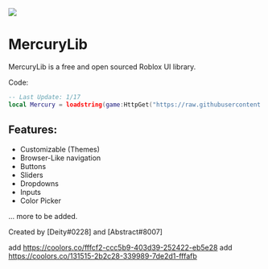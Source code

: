 

<p align="left">
  <img src="https://cdn.discordapp.com/attachments/929706675022233640/932699962767200327/icons8-moon-15.png"/>
</p>

# MercuryLib

MercuryLib is a free and open sourced Roblox UI library.

Code:
```lua
-- Last Update: 1/17
local Mercury = loadstring(game:HttpGet("https://raw.githubusercontent.com/deeeity/mercury-lib/master/src.lua"))()
```

## Features:
- Customizable (Themes)
- Browser-Like navigation
- Buttons
- Sliders
- Dropdowns
- Inputs
- Color Picker

... more to be added.

Created by [Deity#0228] and [Abstract#8007]

add https://coolors.co/fffcf2-ccc5b9-403d39-252422-eb5e28
add https://coolors.co/131515-2b2c28-339989-7de2d1-fffafb
